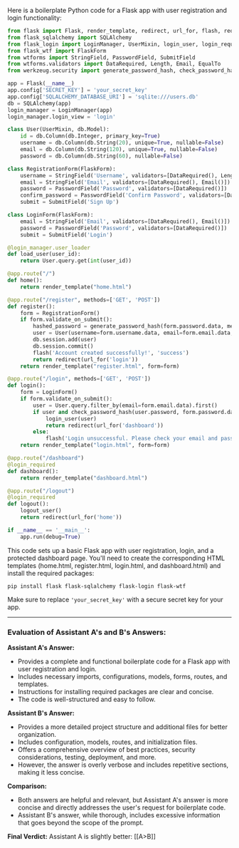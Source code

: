
Here is a boilerplate Python code for a Flask app with user registration and login functionality:

```python
from flask import Flask, render_template, redirect, url_for, flash, request
from flask_sqlalchemy import SQLAlchemy
from flask_login import LoginManager, UserMixin, login_user, login_required, logout_user, current_user
from flask_wtf import FlaskForm
from wtforms import StringField, PasswordField, SubmitField
from wtforms.validators import DataRequired, Length, Email, EqualTo
from werkzeug.security import generate_password_hash, check_password_hash

app = Flask(__name__)
app.config['SECRET_KEY'] = 'your_secret_key'
app.config['SQLALCHEMY_DATABASE_URI'] = 'sqlite:///users.db'
db = SQLAlchemy(app)
login_manager = LoginManager(app)
login_manager.login_view = 'login'

class User(UserMixin, db.Model):
    id = db.Column(db.Integer, primary_key=True)
    username = db.Column(db.String(20), unique=True, nullable=False)
    email = db.Column(db.String(120), unique=True, nullable=False)
    password = db.Column(db.String(60), nullable=False)

class RegistrationForm(FlaskForm):
    username = StringField('Username', validators=[DataRequired(), Length(min=2, max=20)])
    email = StringField('Email', validators=[DataRequired(), Email()])
    password = PasswordField('Password', validators=[DataRequired()])
    confirm_password = PasswordField('Confirm Password', validators=[DataRequired(), EqualTo('password')])
    submit = SubmitField('Sign Up')

class LoginForm(FlaskForm):
    email = StringField('Email', validators=[DataRequired(), Email()])
    password = PasswordField('Password', validators=[DataRequired()])
    submit = SubmitField('Login')

@login_manager.user_loader
def load_user(user_id):
    return User.query.get(int(user_id))

@app.route("/")
def home():
    return render_template("home.html")

@app.route("/register", methods=['GET', 'POST'])
def register():
    form = RegistrationForm()
    if form.validate_on_submit():
        hashed_password = generate_password_hash(form.password.data, method='sha256')
        user = User(username=form.username.data, email=form.email.data, password=hashed_password)
        db.session.add(user)
        db.session.commit()
        flash('Account created successfully!', 'success')
        return redirect(url_for('login'))
    return render_template("register.html", form=form)

@app.route("/login", methods=['GET', 'POST'])
def login():
    form = LoginForm()
    if form.validate_on_submit():
        user = User.query.filter_by(email=form.email.data).first()
        if user and check_password_hash(user.password, form.password.data):
            login_user(user)
            return redirect(url_for('dashboard'))
        else:
            flash('Login unsuccessful. Please check your email and password.', 'danger')
    return render_template("login.html", form=form)

@app.route("/dashboard")
@login_required
def dashboard():
    return render_template("dashboard.html")

@app.route("/logout")
@login_required
def logout():
    logout_user()
    return redirect(url_for('home'))

if __name__ == '__main__':
    app.run(debug=True)
```

This code sets up a basic Flask app with user registration, login, and a protected dashboard page. You'll need to create the corresponding HTML templates (home.html, register.html, login.html, and dashboard.html) and install the required packages:

```
pip install flask flask-sqlalchemy flask-login flask-wtf
```

Make sure to replace `'your_secret_key'` with a secure secret key for your app.

---

### Evaluation of Assistant A's and B's Answers:

**Assistant A's Answer:**
- Provides a complete and functional boilerplate code for a Flask app with user registration and login.
- Includes necessary imports, configurations, models, forms, routes, and templates.
- Instructions for installing required packages are clear and concise.
- The code is well-structured and easy to follow.

**Assistant B's Answer:**
- Provides a more detailed project structure and additional files for better organization.
- Includes configuration, models, routes, and initialization files.
- Offers a comprehensive overview of best practices, security considerations, testing, deployment, and more.
- However, the answer is overly verbose and includes repetitive sections, making it less concise.

**Comparison:**
- Both answers are helpful and relevant, but Assistant A's answer is more concise and directly addresses the user's request for boilerplate code.
- Assistant B's answer, while thorough, includes excessive information that goes beyond the scope of the prompt.

**Final Verdict:**
Assistant A is slightly better: [[A>B]]